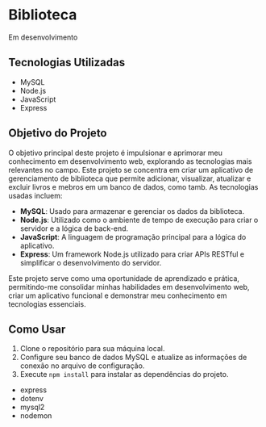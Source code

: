 # Biblioteca 
Em desenvolvimento
## Tecnologias Utilizadas
- MySQL
- Node.js
- JavaScript
- Express

## Objetivo do Projeto
O objetivo principal deste projeto é impulsionar e aprimorar meu conhecimento em desenvolvimento web, explorando as tecnologias mais relevantes no campo. Este projeto se concentra em criar um aplicativo de gerenciamento de biblioteca que permite adicionar, visualizar, atualizar e excluir livros e mebros em um banco de dados, como tamb. As tecnologias usadas incluem:

- **MySQL**: Usado para armazenar e gerenciar os dados da biblioteca.
- **Node.js**: Utilizado como o ambiente de tempo de execução para criar o servidor e a lógica de back-end.
- **JavaScript**: A linguagem de programação principal para a lógica do aplicativo.
- **Express**: Um framework Node.js utilizado para criar APIs RESTful e simplificar o desenvolvimento do servidor.

Este projeto serve como uma oportunidade de aprendizado e prática, permitindo-me consolidar minhas habilidades em desenvolvimento web, criar um aplicativo funcional e demonstrar meu conhecimento em tecnologias essenciais.

## Como Usar
1. Clone o repositório para sua máquina local.
2. Configure seu banco de dados MySQL e atualize as informações de conexão no arquivo de configuração.
3. Execute `npm install` para instalar as dependências do projeto.
 - express
 - dotenv
 - mysql2
 - nodemon


